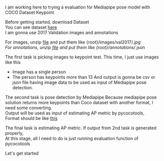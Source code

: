 I am working here to trying a evaluation for Mediapipe pose model with COCO Dataset Keypoint


Before getting started, download Dataset  
You can see dataset [here](https://cocodataset.org/#download)  
I am gonna use 2017 Validation images and annotations

For images, unzip [file](http://images.cocodataset.org/zips/val2017.zip) and put them like {root}/images/val2017/*.jpg  
For annotations, unzip [file](http://images.cocodataset.org/annotations/annotations_trainval2017.zip) and put them like {root}/annotations/*.json

The first task is picking images to keypoint test.
This time, I just use images like this  
- Image has a single person
- The person has keypoints more than 13
And output is gonna be csv or json file having image data to be used as input of Mediapipe pose detection.

The second task is pose detection by Mediapipe 
Because mediapipe pose solution returns more keypoints than Coco dataset with another format, I need some converting.  
Output will be used as input of estimating AP metric by pycocotools,  
Format should be like [this](https://cocodataset.org/#format-results)

The final task is estimating AP metric.
If output from 2nd task is generated properly,  
At this stage, all I need to do is just running evaluation function of pycocotools

Let's get started




